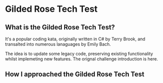 # Gilded Rose Tech Test

## What is the Gilded Rose Tech Test?

It's a popular coding kata, originally written in C# by Terry Brook, and transalted into numerous lanaguages by Emily Bach.

The idea is to update some legacy code, preserving existing functionality whilst implemeting new features. The orignal challenge introduction is here.

## How I approached the Gilded Rose Tech Test

